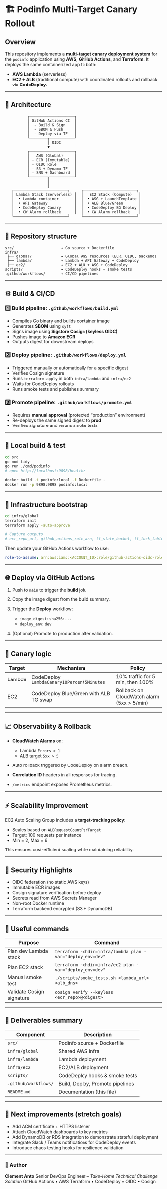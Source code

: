 # 🏗️ Podinfo Multi-Target Canary Rollout

## Overview

This repository implements a **multi-target canary deployment system** for the `podinfo` application using **AWS**, **GitHub Actions**, and **Terraform**.
It deploys the same containerized app to both:

* **AWS Lambda** (serverless)
* **EC2 + ALB** (traditional compute)
  with coordinated rollouts and rollback via **CodeDeploy**.

---

## 🚀 Architecture

```
          ┌────────────────────┐
          │ GitHub Actions CI  │
          │  - Build & Sign    │
          │  - SBOM & Push     │
          │  - Deploy via TF   │
          └────────┬───────────┘
                   │ OIDC
                   ▼
          ┌────────────────────┐
          │   AWS (Global)     │
          │ - ECR (Immutable)  │
          │ - OIDC Role        │
          │ - S3 + Dynamo TF   │
          │ - SNS + Dashboard  │
          └────────┬───────────┘
                   │
                   │
   ┌────────────────────────┐     ┌────────────────────────┐
   │ Lambda Stack (Serverless) │  │   EC2 Stack (Compute)   │
   │  • Lambda container       │  │  • ASG + LaunchTemplate │
   │  • API Gateway            │  │  • ALB Blue/Green       │
   │  • CodeDeploy Canary      │  │  • CodeDeploy BG Deploy │
   │  • CW Alarm rollback      │  │  • CW Alarm rollback    │
   └────────────────────────┘     └────────────────────────┘
```

---

## 🧱 Repository structure

```
src/                     → Go source + Dockerfile
infra/
 ├── global/             → Global AWS resources (ECR, OIDC, backend)
 ├── lambda/             → Lambda + API Gateway + CodeDeploy
 ├── ec2/                → EC2 + ALB + ASG + CodeDeploy
scripts/                 → CodeDeploy hooks + smoke tests
.github/workflows/       → CI/CD pipelines
```

---

## ⚙️ Build & CI/CD

### 1️⃣ Build pipeline: `.github/workflows/build.yml`

* Compiles Go binary and builds container image
* Generates **SBOM** using `syft`
* Signs image using **Sigstore Cosign (keyless OIDC)**
* Pushes image to **Amazon ECR**
* Outputs digest for downstream deploys

### 2️⃣ Deploy pipeline: `.github/workflows/deploy.yml`

* Triggered manually or automatically for a specific digest
* Verifies Cosign signature
* Runs `terraform apply` in both `infra/lambda` and `infra/ec2`
* Waits for CodeDeploy rollouts
* Runs smoke tests and publishes summary

### 3️⃣ Promote pipeline: `.github/workflows/promote.yml`

* Requires **manual approval** (protected “production” environment)
* Re-deploys the same signed digest to **prod**
* Verifies signature and reruns smoke tests

---

## 🐳 Local build & test

```bash
cd src
go mod tidy
go run ./cmd/podinfo
# open http://localhost:9898/healthz

docker build -t podinfo:local -f Dockerfile .
docker run -p 9898:9898 podinfo:local
```

---

## 🧩 Infrastructure bootstrap

```bash
cd infra/global
terraform init
terraform apply -auto-approve

# Capture outputs
# ecr_repo_url, github_actions_role_arn, tf_state_bucket, tf_lock_table
```

Then update your GitHub Actions workflow to use:

```yaml
role-to-assume: arn:aws:iam::<ACCOUNT_ID>:role/github-actions-oidc-role
```

---

## 🌐 Deploy via GitHub Actions

1. Push to `main` to trigger the **build** job.
2. Copy the image digest from the build summary.
3. Trigger the **Deploy** workflow:

    * `image_digest`: `sha256:...`
    * `deploy_env`: `dev`
4. (Optional) Promote to production after validation.

---

## 🧠 Canary logic

| Target | Mechanism                                  | Policy                                     |
| ------ | ------------------------------------------ | ------------------------------------------ |
| Lambda | CodeDeploy `LambdaCanary10Percent5Minutes` | 10% traffic for 5 min, then 100%           |
| EC2    | CodeDeploy Blue/Green with ALB TG swap     | Rollback on CloudWatch alarm (5xx > 5/min) |

---

## 📈 Observability & Rollback

* **CloudWatch Alarms** on:

    * Lambda `Errors > 1`
    * ALB target `5xx > 5`
* Auto rollback triggered by CodeDeploy on alarm breach.
* **Correlation ID** headers in all responses for tracing.
* `/metrics` endpoint exposes Prometheus metrics.

---

## ⚡ Scalability Improvement

EC2 Auto Scaling Group includes a **target-tracking policy**:

* Scales based on `ALBRequestCountPerTarget`
* Target: 100 requests per instance
* Min = 2, Max = 6

This ensures cost-efficient scaling while maintaining reliability.

---

## 🔐 Security Highlights

* OIDC federation (no static AWS keys)
* Immutable ECR images
* Cosign signature verification before deploy
* Secrets read from AWS Secrets Manager
* Non-root Docker runtime
* Terraform backend encrypted (S3 + DynamoDB)

---

## 🧰 Useful commands

| Purpose                   | Command                                                    |
| ------------------------- | ---------------------------------------------------------- |
| Plan dev Lambda stack     | `terraform -chdir=infra/lambda plan -var="deploy_env=dev"` |
| Plan EC2 stack            | `terraform -chdir=infra/ec2 plan -var="deploy_env=dev"`    |
| Manual smoke test         | `./scripts/smoke_tests.sh <lambda_url> <alb_dns>`          |
| Validate Cosign signature | `cosign verify --keyless <ecr_repo>@<digest>`              |

---

## 🧾 Deliverables summary

| Component            | Description                      |
| -------------------- | -------------------------------- |
| `src/`               | Podinfo source + Dockerfile      |
| `infra/global`       | Shared AWS infra                 |
| `infra/lambda`       | Lambda deployment                |
| `infra/ec2`          | EC2/ALB deployment               |
| `scripts/`           | CodeDeploy hooks & smoke tests   |
| `.github/workflows/` | Build, Deploy, Promote pipelines |
| `README.md`          | Documentation (this file)        |

---

## 🧩 Next improvements (stretch goals)

* Add ACM certificate + HTTPS listener
* Attach CloudWatch dashboards to key metrics
* Add DynamoDB or RDS integration to demonstrate stateful deployment
* Integrate Slack / Teams notifications for CodeDeploy events
* Introduce chaos testing hooks for resilience validation

---

### 👤 Author

**Clement Anto**
Senior DevOps Engineer – *Take-Home Technical Challenge Solution*
GitHub Actions • AWS Terraform • CodeDeploy • OIDC • Cosign
